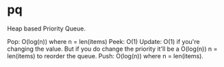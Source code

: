 # pq
Heap based Priority Queue.

Pop: O(log(n)) where n = len(items)
Peek: O(1)
Update: O(1) if you're changing the value.
But if you do change the priority it'll be a O(log(n)) n = len(items)
to reorder the queue.
Push: O(log(n)) where n = len(items).
